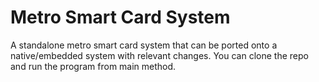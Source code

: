 # Metro Smart Card System
A standalone metro smart card system that can be ported onto a native/embedded system with relevant changes.
You can clone the repo and run the program from main method.
